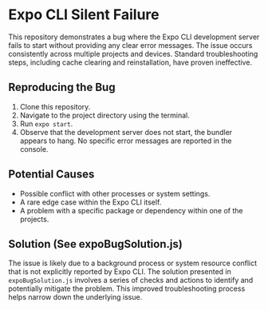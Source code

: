 # Expo CLI Silent Failure

This repository demonstrates a bug where the Expo CLI development server fails to start without providing any clear error messages. The issue occurs consistently across multiple projects and devices.  Standard troubleshooting steps, including cache clearing and reinstallation, have proven ineffective.

## Reproducing the Bug

1. Clone this repository.
2. Navigate to the project directory using the terminal.
3. Run `expo start`.
4. Observe that the development server does not start, the bundler appears to hang.  No specific error messages are reported in the console.

## Potential Causes

- Possible conflict with other processes or system settings. 
- A rare edge case within the Expo CLI itself. 
- A problem with a specific package or dependency within one of the projects.

## Solution (See expoBugSolution.js)
The issue is likely due to a background process or system resource conflict that is not explicitly reported by Expo CLI. The solution presented in `expoBugSolution.js` involves a series of checks and actions to identify and potentially mitigate the problem. This improved troubleshooting process helps narrow down the underlying issue.